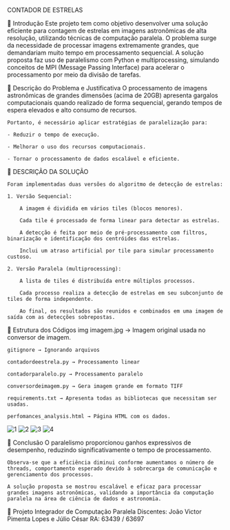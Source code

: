 CONTADOR DE ESTRELAS

📜 Introdução
    Este projeto tem como objetivo desenvolver uma solução eficiente para contagem de estrelas em imagens astronômicas de alta resolução, utilizando técnicas de computação paralela. O problema surge da necessidade de processar imagens extremamente grandes, que demandariam muito tempo em processamento sequencial. A solução proposta faz uso de paralelismo com Python e multiprocessing, simulando conceitos de MPI (Message Passing Interface) para acelerar o processamento por meio da divisão de tarefas.



🛑 Descrição do Problema e Justificativa
    O processamento de imagens astronômicas de grandes dimensões (acima de 20GB) apresenta gargalos computacionais quando realizado de forma sequencial, gerando tempos de espera elevados e alto consumo de recursos.

    Portanto, é necessário aplicar estratégias de paralelização para:

    - Reduzir o tempo de execução.

    - Melhorar o uso dos recursos computacionais.

    - Tornar o processamento de dados escalável e eficiente.


🔧 DESCRIÇÃO DA SOLUÇÃO

    Foram implementadas duas versões do algoritmo de detecção de estrelas:

    1. Versão Sequencial:

        A imagem é dividida em vários tiles (blocos menores).

        Cada tile é processado de forma linear para detectar as estrelas.

        A detecção é feita por meio de pré-processamento com filtros, binarização e identificação dos centróides das estrelas.

        Inclui um atraso artificial por tile para simular processamento custoso.

    2. Versão Paralela (multiprocessing):

        A lista de tiles é distribuída entre múltiplos processos.

        Cada processo realiza a detecção de estrelas em seu subconjunto de tiles de forma independente.

        Ao final, os resultados são reunidos e combinados em uma imagem de saída com as detecções sobrepostas.


📂 Estrutura dos Códigos
    img
        imagem.jpg → Imagem original usada no conversor de imagem.

    gitignore → Ignorando arquivos

    contadordeestrela.py → Processamento linear

    contadorparalelo.py → Processamento paralelo

    conversordeimagem.py → Gera imagem grande em formato TIFF

    requirements.txt → Apresenta todas as bibliotecas que necessitam ser usadas.

    perfomances_analysis.html → Página HTML com os dados.

![1](https://github.com/user-attachments/assets/b4fd13da-778c-48e3-9a90-fc284395bfb3)
![2](https://github.com/user-attachments/assets/5de074b0-af95-47ed-a0c2-300e48c1770e)
![3](https://github.com/user-attachments/assets/c5d99f6f-3dde-424b-aa5d-82382715d8fc)
![4](https://github.com/user-attachments/assets/e076f969-4133-4a14-a55d-33e770b3ed36)


🧠 Conclusão
    O paralelismo proporcionou ganhos expressivos de desempenho, reduzindo significativamente o tempo de processamento.

    Observa-se que a eficiência diminui conforme aumentamos o número de threads, comportamento esperado devido à sobrecarga de comunicação e gerenciamento dos processos.

    A solução proposta se mostrou escalável e eficaz para processar grandes imagens astronômicas, validando a importância da computação paralela na área de ciência de dados e astronomia.

🚀 Projeto Integrador de Computação Paralela
    Discentes: João Victor Pimenta Lopes e Júlio César
    RA: 63439 / 63697       
